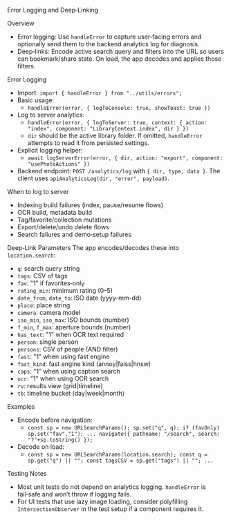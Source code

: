 Error Logging and Deep‑Linking

Overview
- Error logging: Use `handleError` to capture user‑facing errors and optionally send them to the backend analytics log for diagnosis.
- Deep‑links: Encode active search query and filters into the URL so users can bookmark/share state. On load, the app decodes and applies those filters.

Error Logging
- Import: `import { handleError } from "../utils/errors";`
- Basic usage:
  - `handleError(error, { logToConsole: true, showToast: true })`
- Log to server analytics:
  - `handleError(error, { logToServer: true, context: { action: "index", component: "LibraryContext.index", dir } })`
  - `dir` should be the active library folder. If omitted, `handleError` attempts to read it from persisted settings.
- Explicit logging helper:
  - `await logServerError(error, { dir, action: "export", component: "usePhotoActions" })`
- Backend endpoint: `POST /analytics/log` with `{ dir, type, data }`. The client uses `apiAnalyticsLog(dir, "error", payload)`.

When to log to server
- Indexing build failures (index, pause/resume flows)
- OCR build, metadata build
- Tag/favorite/collection mutations
- Export/delete/undo delete flows
- Search failures and demo‑setup failures

Deep‑Link Parameters
The app encodes/decodes these into `location.search`:
- `q`: search query string
- `tags`: CSV of tags
- `fav`: "1" if favorites‑only
- `rating_min`: minimum rating (0–5)
- `date_from`, `date_to`: ISO date (yyyy-mm-dd)
- `place`: place string
- `camera`: camera model
- `iso_min`, `iso_max`: ISO bounds (number)
- `f_min`, `f_max`: aperture bounds (number)
- `has_text`: "1" when OCR text required
- `person`: single person
- `persons`: CSV of people (AND filter)
- `fast`: "1" when using fast engine
- `fast_kind`: fast engine kind (annoy|faiss|hnsw)
- `caps`: "1" when using caption search
- `ocr`: "1" when using OCR search
- `rv`: results view (grid|timeline)
- `tb`: timeline bucket (day|week|month)

Examples
- Encode before navigation:
  - `const sp = new URLSearchParams(); sp.set("q", q); if (favOnly) sp.set("fav","1"); ... navigate({ pathname: "/search", search: "?"+sp.toString() });`
- Decode on load:
  - `const sp = new URLSearchParams(location.search); const q = sp.get("q") || ""; const tagsCSV = sp.get("tags") || ""; ...`

Testing Notes
- Most unit tests do not depend on analytics logging. `handleError` is fail‑safe and won’t throw if logging fails.
- For UI tests that use lazy image loading, consider polyfilling `IntersectionObserver` in the test setup if a component requires it.


